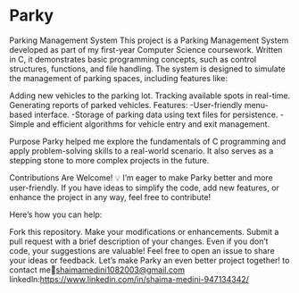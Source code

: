 # Parky
Parking Management System
This project is a Parking Management System developed as part of my first-year Computer Science coursework. Written in C, it demonstrates basic programming concepts, such as control structures, functions, and file handling. The system is designed to simulate the management of parking spaces, including features like:

Adding new vehicles to the parking lot.
Tracking available spots in real-time.
Generating reports of parked vehicles.
Features:
-User-friendly menu-based interface.
-Storage of parking data using text files for persistence.
-Simple and efficient algorithms for vehicle entry and exit management.

Purpose
Parky helped me explore the fundamentals of C programming and apply problem-solving skills to a real-world scenario. It also serves as a stepping stone to more complex projects in the future.

Contributions Are Welcome! 💡
I’m eager to make Parky better and more user-friendly. If you have ideas to simplify the code, add new features, or enhance the project in any way, feel free to contribute!

Here’s how you can help:

Fork this repository.
Make your modifications or enhancements.
Submit a pull request with a brief description of your changes.
Even if you don’t code, your suggestions are valuable! Feel free to open an issue to share your ideas or feedback. Let’s make Parky an even better project together!
to contact me:email:shaimamedini1082003@gmail.com
linkedln:https://www.linkedin.com/in/shaima-medini-947134342/
